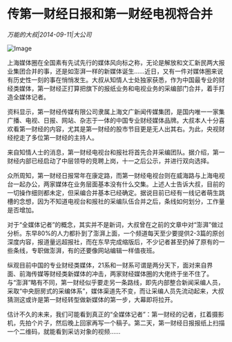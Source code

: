 # 传第一财经日报和第一财经电视将合并

*万能的大叔|2014-09-11|大公司*

![Image](http://p2.pstatp.com/large/pgc-image/152102106940593c03c05f5)

上海媒体圈在全国素有先试先行的媒体风向标之称，无论是解放和文汇新民两大报业集团合并的事，还是如澎湃一样的新媒体诞生……近日，又有一件对媒体圈来说有历史性一刻的事在悄悄发生。大叔从知情人士处独家获悉，作为中国最专业的财经类媒体，第一财经正打算把旗下的报纸业务和电视业务的采编部门合并，着手打造全媒体记者。

资料显示，第一财经传媒有限公司隶属上海文广新闻传媒集团，是国内唯一一家集广播、电视、日报、网站、杂志于一体的中国专业财经媒体品牌。大叔本人十分喜欢看第一财经的内容，尤其是第一财经的股市节目更是无人出其右。为此，央视财经挖走了多位第一财经的主持人。

来自知情人士的消息，第一财经电视台和报社将首先合并采编团队。据介绍，第一财经内部已经启动了中层领导的竞聘上岗，十一之后公示，并进行双向选择。

众所周知，第一财经日报常年在康定路，而第一财经电视台则在威海路与上海电视台一起办公，两家媒体在业务层面基本没有什么交集。上述人士告诉大叔，目前的一切操作细则都未定，但采编合并基本已经确定。据说目前已经有一线记者萌生跳槽的念想，因为不知道电视台和报社的采编队伍合并之后，条线如何划分，工作量是否增加。

对于“全媒体记者”的概念，其实并不是新词，大叔曾在之前的文章中对“澎湃”做过分析。东早80%的人力都扑到了澎湃上面，一个频道每天至少要提供2-3篇的原创深度内容，报道量远超报社，而在东早完成缩版后，不少记者甚至扔掉了原有的一些条线，专职做澎湃，有的还要像网站编辑一样值夜班。

纵观目前中国的专业财经类媒体，21系和一财系可谓是两分天下，面对来自界面、前海传媒等财经类新媒体的冲击，两家财经媒体圈的大佬终于坐不住了。与“澎湃”略有不同，第一财经似乎要走另一条路线，即先内部整合新闻采编人员，采取“中央厨房式的采编体系”，媒体渠道先不变，而让采编人员先流动起来，大叔猜测这或许是第一财经转型做新媒体的第一步，大幕即将拉开。

估计不久的未来，我们可能看到真正的“全媒体记者”：第一财经的记者，扛着摄影机，先拍个片子，然后晚上回家再写一个稿子。第二天，第一财经日报报纸上扫描一个二维码，就能看到采访对象的视频……

